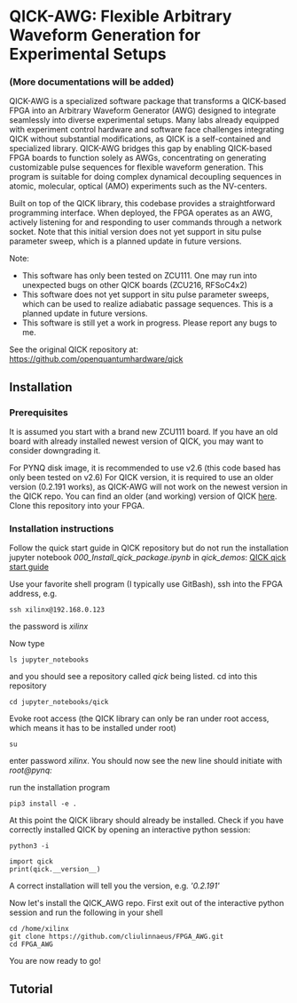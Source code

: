 # QICK-AWG: Flexible Arbitrary Waveform Generation for Experimental Setups
### (More documentations will be added)
QICK-AWG is a specialized software package that transforms a QICK-based FPGA into an Arbitrary Waveform Generator (AWG) designed to integrate seamlessly into diverse experimental setups. Many labs already equipped with experiment control hardware and software face challenges integrating QICK without substantial modifications, as QICK is a self-contained and specialized library. QICK-AWG bridges this gap by enabling QICK-based FPGA boards to function solely as AWGs, concentrating on generating customizable pulse sequences for flexible waveform generation. This program is suitable for doing complex dynamical decoupling sequences in atomic, molecular, optical (AMO) experiments such as the NV-centers. 

Built on top of the QICK library, this codebase provides a straightforward programming interface. When deployed, the FPGA operates as an AWG, actively listening for and responding to user commands through a network socket. Note that this initial version does not yet support in situ pulse parameter sweep, which is a planned update in future versions.

Note: 
- This software has only been tested on ZCU111. One may run into unexpected bugs on other QICK boards (ZCU216, RFSoC4x2)
- This software does not yet support in situ pulse parameter sweeps, which can be used to realize adiabatic passage sequences. This is a planned update in future versions.
- This software is still yet a work in progress. Please report any bugs to me. 

See the original QICK repository at: https://github.com/openquantumhardware/qick

## Installation

### Prerequisites
It is assumed you start with a brand new ZCU111 board. If you have an old board with already installed newest version of QICK, you may want to consider downgrading it. 

For PYNQ disk image, it is recommended to use v2.6 (this code based has only been tested on v2.6)
For QICK version, it is required to use an older version (0.2.191 works), as QICK-AWG will not work on the newest version in the QICK repo. You can find an older (and working) version of QICK [here](https://github.com/yao-lab-harvard/qick). Clone this repository into your FPGA. 

### Installation instructions
Follow the quick start guide in QICK repository but do not run the installation jupyter notebook _000_Install_qick_package.ipynb_ in _qick_demos_: [QICK qick start guide](https://github.com/openquantumhardware/qick/tree/main/quick_start)

Use your favorite shell program (I typically use GitBash), ssh into the FPGA address, e.g.
```
ssh xilinx@192.168.0.123
```
the password is _xilinx_ 

Now type 
```
ls jupyter_notebooks
```
and you should see a repository called _qick_ being listed. cd into this repository
```
cd jupyter_notebooks/qick
```
Evoke root access (the QICK library can only be ran under root access, which means it has to be installed under root)
```
su
```
enter password _xilinx_. You should now see the new line should initiate with _root@pynq:_

run the installation program
```
pip3 install -e .
```
At this point the QICK library should already be installed. Check if you have correctly installed QICK by opening an interactive python session:
```
python3 -i
```
```
import qick
print(qick.__version__)
```
A correct installation will tell you the version, e.g. _'0.2.191'_

Now let's install the QICK_AWG repo.
First exit out of the interactive python session and run the following in your shell
```
cd /home/xilinx
git clone https://github.com/cliulinnaeus/FPGA_AWG.git
cd FPGA_AWG
```
You are now ready to go! 


## Tutorial




